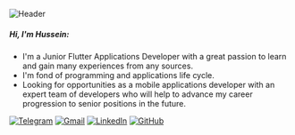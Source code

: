 ![Header](https://github.com/Husseinhtm99/Husseinhtm99/blob/main/profile-img.png)

##### Hi, I'm Hussein:
- I'm a Junior Flutter Applications Developer with a great passion to learn and gain many experiences from any sources.
- I'm fond of programming and applications life cycle.
- Looking for opportunities as a mobile applications developer with an expert team of developers who will help to advance my career progression to senior positions in the future.


[![Telegram](https://img.shields.io/badge/-TELEGRAM-2CA5E0?style=for-the-badge&logo=telegram&logoColor=white)](https://web.telegram.org/z/)
[![Gmail](https://img.shields.io/badge/-GMAIL-D14836?style=for-the-badge&logo=gmail&logoColor=white)](https://www.hm15520222@gmail.com)
[![LinkedIn](https://img.shields.io/badge/-LINKEDIN-0077B5?style=for-the-badge&logo=linkedin&logoColor=white)](https://www.linkedin.com/in/hussein99/)
[![GitHub](https://img.shields.io/badge/-GitHub-222222?style=for-the-badge&logo=github&logoColor=white)]( https://github.com/Husseinhtm99)

